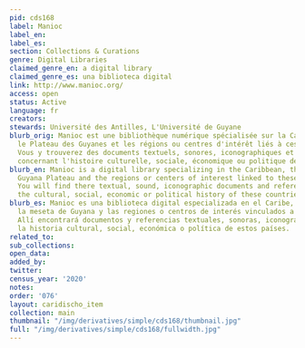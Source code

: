 ```yaml
---
pid: cds168
label: Manioc
label_en:
label_es:
section: Collections & Curations
genre: Digital Libraries
claimed_genre_en: a digital library
claimed_genre_es: una biblioteca digital
link: http://www.manioc.org/
access: open
status: Active
language: fr
creators:
stewards: Université des Antilles, L'Université de Guyane
blurb_orig: Manioc est une bibliothèque numérique spécialisée sur la Caraïbe, l'Amazonie,
  le Plateau des Guyanes et les régions ou centres d'intérêt liés à ces territoires.
  Vous y trouverez des documents textuels, sonores, iconographiques et des références
  concernant l'histoire culturelle, sociale, économique ou politique de ces pays.
blurb_en: Manioc is a digital library specializing in the Caribbean, the Amazon, the
  Guyana Plateau and the regions or centers of interest linked to these territories.
  You will find there textual, sound, iconographic documents and references concerning
  the cultural, social, economic or political history of these countries.
blurb_es: Manioc es una biblioteca digital especializada en el Caribe, la Amazonía,
  la meseta de Guyana y las regiones o centros de interés vinculados a estos territorios.
  Allí encontrará documentos y referencias textuales, sonoras, iconográficas sobre
  la historia cultural, social, económica o política de estos países.
related_to:
sub_collections:
open_data:
added_by:
twitter:
census_year: '2020'
notes:
order: '076'
layout: caridischo_item
collection: main
thumbnail: "/img/derivatives/simple/cds168/thumbnail.jpg"
full: "/img/derivatives/simple/cds168/fullwidth.jpg"
---
```

